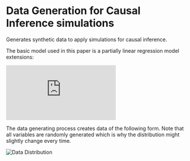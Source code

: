 # Data Generation for Causal Inference simulations
Generates synthetic data to apply simulations for causal inference.

The basic model used in this paper is a partially linear regression model extensions: 

![img](http://latex.codecogs.com/svg.latex?Y%3D%5Ctheta_%7B0%7DD%2Bg_%7B0%7D%28X%29%2BU%2C%5C%5C%0D%0AD%3Dm_%7B0%7D%28X%29%2BV%2C%5C%5C%0D%0A%5Ctheta_%7B0%7D%3Dt_%7B0%7D%28Z%29%2BW%0D%0A)

The data generating process creates data of the following form.
Note that all variables are randomly generated which is why the distribution might slightly change every time.

![Data Distribution](https://github.com/QuantLet/Data_Generation/blob/master/DataGen_Distribution_Plot_different_theta.png)
